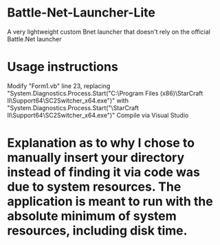 # Battle-Net-Launcher-Lite
A very lightweight custom Bnet launcher that doesn't rely on the official Battle.Net launcher

# Usage instructions
Modify "Form1.vb" line 23, replacing "System.Diagnostics.Process.Start("C:\Program Files (x86)\StarCraft II\Support64\SC2Switcher_x64.exe")" with "System.Diagnostics.Process.Start("<Your Starcraft Directory>\StarCraft II\Support64\SC2Switcher_x64.exe")"
Compile via Visual Studio

# Explanation as to why I chose to manually insert your directory instead of finding it via code was due to system resources. The application is meant to run with the absolute minimum of system resources, including disk time. 
